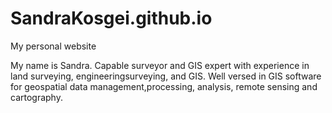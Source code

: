 # SandraKosgei.github.io
My personal website

My name is Sandra. 
Capable surveyor and GIS expert with experience in land surveying, engineeringsurveying, and GIS. Well versed in GIS software for geospatial data management,processing, analysis, remote sensing and cartography.